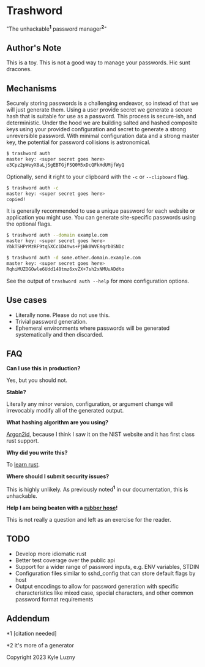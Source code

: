 # Trashword

 "The unhackable<sup>**1**</sup> password manager<sup>**2**</sup>"

## Author's Note

This is a toy. This is not a good way to manage your passwords. Hic sunt dracones.

## Mechanisms

Securely storing passwords is a challenging endeavor, so instead of that we will just generate them. Using a user provide secret we generate a secure hash that is suitable for use as a password. This process is secure-ish, and deterministic. Under the hood we are building salted and hashed composite keys using your provided configuration and secret to generate a strong unreversible password. With minimal configuration data and a strong master key, the potential for password collisions is astronomical.

```bash
$ trashword auth
master key: <super secret goes here>
e3Cpz2pWeyX8aLjSgEBTGjFSQ0M5xDcQFkHdUMjfWyQ
```

Optionally, send it right to your clipboard with the `-c` or `--clipboard` flag.

```bash
$ trashword auth -c
master key: <super secret goes here>
copied!
```

It is generally recommended to use a unique password for each website or application you might use. You can generate site-specific passwords using the optional flags.

```bash
$ trashword auth --domain example.com
master key: <super secret goes here>
YbkTSHPrMzRF9tq5XCc1D4Yws+PjWk0WVEXqrb0SNDc
```

```bash
$ trashword auth -d some.other.domain.example.com
master key: <super secret goes here>
RqhiMUZOGOwle6Udd148tmz6xvZX+7sh2xNMUuADdto
```

See the output of `trashword auth --help` for more configuration options.

## Use cases

* Literally none. Please do not use this.
* Trivial password generation.
* Ephemeral environments where passwords will be generated systematically and then discarded.

## FAQ

**Can I use this in production?**

Yes, but you should not.

**Stable?**

Literally any minor version, configuration, or argument change will irrevocably modify all of the generated output.

**What hashing algorithm are you using?**

[Argon2id](https://docs.rs/argon2/latest/argon2/), because I think I saw it on the NIST website and it has first class rust support.

**Why did you write this?**

To [learn rust](https://www.rust-lang.org/learn).

**Where should I submit security issues?**

This is highly unlikely. As previously noted<sup>**1**</sup> in our documentation, this is unhackable.

**Help I am being beaten with a [rubber hose](https://en.wikipedia.org/wiki/Rubber-hose_cryptanalysis)!**

This is not really a question and left as an exercise for the reader.

## TODO

* Develop more idiomatic rust
* Better test coverage over the public api
* Support for a wider range of password inputs, e.g. ENV variables, STDIN
* Configuration files similar to sshd_config that can store default flags by host
* Output encodings to allow for password generation with specific characteristics like mixed case, special characters, and other common password format requirements

## Addendum

 \*1 [citation needed]

 \*2 it's more of a generator

Copyright 2023 Kyle Luzny
